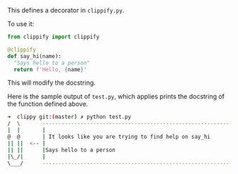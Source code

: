 This defines a decorator in `clippify.py`. 

To use it:
```python
from clippify import clippify

@clippify
def say_hi(name):
  "Says hello to a person"
  return f'Hello, {name}'
```

This will modify the docstring.


Here is the sample output of `test.py`, which applies prints the docstring
of the function defined above.

```bash
➜  clippy git:(master) ✗ python test.py
/  \       ----------------------------------------------------------------------\ 
|  |       |                                                                      |
@  @       | It looks like you are trying to find help on say_hi                  |
|| ||  <-- |                                                                      |
|| ||      |Says hello to a person                                                |
|\_/|      |                                                                      |
\___/      ----------------------------------------------------------------------/ 
```

